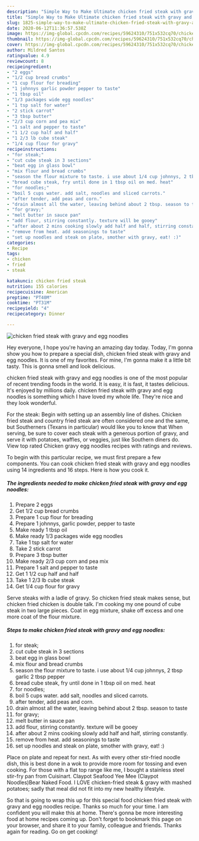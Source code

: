 ```yaml
---
description: "Simple Way to Make Ultimate chicken fried steak with gravy and egg noodles"
title: "Simple Way to Make Ultimate chicken fried steak with gravy and egg noodles"
slug: 1825-simple-way-to-make-ultimate-chicken-fried-steak-with-gravy-and-egg-noodles
date: 2020-06-12T11:36:57.538Z
image: https://img-global.cpcdn.com/recipes/59624310/751x532cq70/chicken-fried-steak-with-gravy-and-egg-noodles-recipe-main-photo.jpg
thumbnail: https://img-global.cpcdn.com/recipes/59624310/751x532cq70/chicken-fried-steak-with-gravy-and-egg-noodles-recipe-main-photo.jpg
cover: https://img-global.cpcdn.com/recipes/59624310/751x532cq70/chicken-fried-steak-with-gravy-and-egg-noodles-recipe-main-photo.jpg
author: Mildred Santos
ratingvalue: 4.9
reviewcount: 8
recipeingredient:
- "2 eggs"
- "1/2 cup bread crumbs"
- "1 cup flour for breading"
- "1 johnnys garlic powder pepper to taste"
- "1 tbsp oil"
- "1/3 packages wide egg noodles"
- "1 tsp salt for water"
- "2 stick carrot"
- "3 tbsp butter"
- "2/3 cup corn and pea mix"
- "1 salt and pepper to taste"
- "1 1/2 cup half and half"
- "1 2/3 lb cube steak"
- "1/4 cup flour for gravy"
recipeinstructions:
- "for steak;"
- "cut cube steak in 3 sections"
- "beat egg in glass bowl"
- "mix flour and bread crumbs"
- "season the flour mixture to taste. i use about 1/4 cup johnnys, 2 tbsp garlic 2 tbsp pepper"
- "bread cube steak, fry until done in 1 tbsp oil on med. heat"
- "for noodles;"
- "boil 5 cups water. add salt, noodles and sliced carrots."
- "after tender, add peas and corn."
- "drain almost all the water, leaving behind about 2 tbsp. season to taste"
- "for gravy;"
- "melt butter in sauce pan"
- "add flour, stirring constantly. texture will be gooey"
- "after about 2 mins cooking slowly add half and half, stirring constantly."
- "remove from heat. add seasonings to taste"
- "set up noodles and steak on plate, smother with gravy, eat! :)"
categories:
- Recipe
tags:
- chicken
- fried
- steak

katakunci: chicken fried steak 
nutrition: 155 calories
recipecuisine: American
preptime: "PT40M"
cooktime: "PT31M"
recipeyield: "4"
recipecategory: Dinner

---
```



![chicken fried steak with gravy and egg noodles](https://img-global.cpcdn.com/recipes/59624310/751x532cq70/chicken-fried-steak-with-gravy-and-egg-noodles-recipe-main-photo.jpg)

Hey everyone, I hope you're having an amazing day today. Today, I'm gonna show you how to prepare a special dish, chicken fried steak with gravy and egg noodles. It is one of my favorites. For mine, I'm gonna make it a little bit tasty. This is gonna smell and look delicious.

chicken fried steak with gravy and egg noodles is one of the most popular of recent trending foods in the world. It is easy, it is fast, it tastes delicious. It's enjoyed by millions daily. chicken fried steak with gravy and egg noodles is something which I have loved my whole life. They're nice and they look wonderful.

For the steak: Begin with setting up an assembly line of dishes. Chicken fried steak and country fried steak are often considered one and the same, but Southerners (Texans in particular) would like you to know that When serving, be sure to cover each steak with a generous portion of gravy, and serve it with potatoes, waffles, or veggies, just like Southern diners do. View top rated Chicken gravy egg noodles recipes with ratings and reviews.


To begin with this particular recipe, we must first prepare a few components. You can cook chicken fried steak with gravy and egg noodles using 14 ingredients and 16 steps. Here is how you cook it.

<!--inarticleads1-->

##### The ingredients needed to make chicken fried steak with gravy and egg noodles:

1. Prepare 2 eggs
1. Get 1/2 cup bread crumbs
1. Prepare 1 cup flour for breading
1. Prepare 1 johnnys, garlic powder, pepper to taste
1. Make ready 1 tbsp oil
1. Make ready 1/3 packages wide egg noodles
1. Take 1 tsp salt for water
1. Take 2 stick carrot
1. Prepare 3 tbsp butter
1. Make ready 2/3 cup corn and pea mix
1. Prepare 1 salt and pepper to taste
1. Get 1 1/2 cup half and half
1. Take 1 2/3 lb cube steak
1. Get 1/4 cup flour for gravy


Serve steaks with a ladle of gravy. So chicken fried steak makes sense, but chicken fried chicken is double talk. I&#39;m cooking my one pound of cube steak in two large pieces. Coat in egg mixture, shake off excess and one more coat of the flour mixture. 

<!--inarticleads2-->

##### Steps to make chicken fried steak with gravy and egg noodles:

1. for steak;
1. cut cube steak in 3 sections
1. beat egg in glass bowl
1. mix flour and bread crumbs
1. season the flour mixture to taste. i use about 1/4 cup johnnys, 2 tbsp garlic 2 tbsp pepper
1. bread cube steak, fry until done in 1 tbsp oil on med. heat
1. for noodles;
1. boil 5 cups water. add salt, noodles and sliced carrots.
1. after tender, add peas and corn.
1. drain almost all the water, leaving behind about 2 tbsp. season to taste
1. for gravy;
1. melt butter in sauce pan
1. add flour, stirring constantly. texture will be gooey
1. after about 2 mins cooking slowly add half and half, stirring constantly.
1. remove from heat. add seasonings to taste
1. set up noodles and steak on plate, smother with gravy, eat! :)


Place on plate and repeat for next. As with every other stir-fried noodle dish, this is best done in a wok to provide more room for tossing and even cooking. For those with a flat top range like me, I bought a stainless steel stir-fry pan from Cuisinart. Claypot Seafood Yee Mee (Claypot Noodles)Bear Naked Food. I LOVE chicken-fried steak &amp; gravy with mashed potatoes; sadly that meal did not fit into my new healthy lifestyle. 

So that is going to wrap this up for this special food chicken fried steak with gravy and egg noodles recipe. Thanks so much for your time. I am confident you will make this at home. There's gonna be more interesting food at home recipes coming up. Don't forget to bookmark this page on your browser, and share it to your family, colleague and friends. Thanks again for reading. Go on get cooking!

